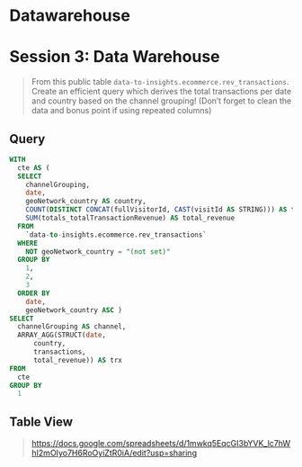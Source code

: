 # Datawarehouse  

# Session 3: Data Warehouse
>From this public table `data-to-insights.ecommerce.rev_transactions`. Create an efficient query which
derives the total transactions per date and country based on the channel grouping! (Don’t forget to
clean the data and bonus point if using repeated columns)

## Query
```sql
WITH
  cte AS (
  SELECT
    channelGrouping,
    date,
    geoNetwork_country AS country,
    COUNT(DISTINCT CONCAT(fullVisitorId, CAST(visitId AS STRING))) AS transactions,
    SUM(totals_totalTransactionRevenue) AS total_revenue
  FROM
    `data-to-insights.ecommerce.rev_transactions`
  WHERE
    NOT geoNetwork_country = "(not set)"
  GROUP BY
    1,
    2,
    3
  ORDER BY
    date,
    geoNetwork_country ASC )
SELECT
  channelGrouping AS channel,
  ARRAY_AGG(STRUCT(date,
      country,
      transactions,
      total_revenue)) AS trx
FROM
  cte
GROUP BY
  1
```

## Table View
>https://docs.google.com/spreadsheets/d/1mwkq5EqcGI3bYVK_lc7hWhI2mOIyo7H6RoOyiZtR0iA/edit?usp=sharing

